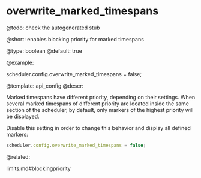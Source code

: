 overwrite_marked_timespans
=============

@todo:
	check the autogenerated stub


@short: enables blocking priority for marked timespans
	

@type: boolean
@default: true

@example:

scheduler.config.overwrite_marked_timespans = false;


@template:	api_config
@descr:

Marked timespans have different priority, depending on their settings.
When several marked timespans of different priority are located inside the same section of the scheduler,
by default, only markers of the highest priority will be displayed.

Disable this setting in order to change this behavior and display all defined markers:

~~~js
scheduler.config.overwrite_marked_timespans = false;
~~~


@related:


limits.md#blockingpriority


